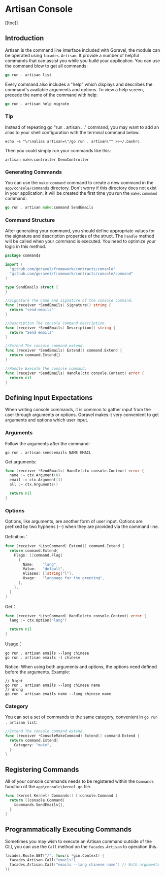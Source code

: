 # Artisan Console

[[toc]]

## Introduction

Artisan is the command line interface included with Goravel, the module can be operated using `facades.Artisan`. It provide a number of helpful commands that can assist you while you build your application. You can use the command blow to get all commands:

```go
go run . artisan list
```

Every command also includes a "help" which displays and describes the command's available arguments and options. To view a help screen, precede the name of the command with help:

```go
go run . artisan help migrate
```

### Tip

Instead of repeating go "run . artisan ..." command, you may want to add an alias to your shell configuration with the termnial command below.

```
echo -e "\r\nalias artisan=\"/go run . artisan\"" >>~/.bashrc
```

Then you could simply run your commands like this:

```
artisan make:controller DemoController
```

### Generating Commands

You can use the `make:command` command to create a new command in the `app/console/commands` directory. Don't worry if this directory does not exist in your application, it will be created the first time you run the `make:command` command:

```go
go run . artisan make:command SendEmails
```

### Command Structure

After generating your command, you should define appropriate values for the signature and description properties of the struct. The `handle` method will be called when your command is executed. You need to optimize your logic in this method.

```go
package commands

import (
  "github.com/goravel/framework/contracts/console"
  "github.com/goravel/framework/contracts/console/command"
)

type SendEmails struct {
}

//Signature The name and signature of the console command.
func (receiver *SendEmails) Signature() string {
  return "send:emails"
}

//Description The console command description.
func (receiver *SendEmails) Description() string {
  return "Send emails"
}

//Extend The console command extend.
func (receiver *SendEmails) Extend() command.Extend {
  return command.Extend{}
}

//Handle Execute the console command.
func (receiver *SendEmails) Handle(ctx console.Context) error {
  return nil
}
```

## Defining Input Expectations

When writing console commands, it is common to gather input from the user through arguments or options. Goravel makes it very convenient to get arguments and options which user input.

### Arguments

Follow the arguments after the command:

```
go run . artisan send:emails NAME EMAIL
```

Get arguments:

```go
func (receiver *SendEmails) Handle(ctx console.Context) error {
  name := ctx.Argument(0)
  email := ctx.Argument(1)
  all := ctx.Arguments()

  return nil
}
```

### Options

Options, like arguments, are another form of user input. Options are prefixed by two hyphens (--) when they are provided via the command line.

Definition：

```go
func (receiver *ListCommand) Extend() command.Extend {
  return command.Extend{
    Flags: []command.Flag{
      {
        Name:    "lang",
        Value:   "default",
        Aliases: []string{"l"},
        Usage:   "language for the greeting",
      },
    },
  }
}
```

Get：

```go
func (receiver *ListCommand) Handle(ctx console.Context) error {
  lang := ctx.Option("lang")

  return nil
}
```

Usage：

```
go run . artisan emails --lang chinese
go run . artisan emails -l chinese
```

Notice: When using both arguments and options, the options need defined before the arguments. Example: 

```
// Right
go run . artisan emails --lang chinese name
// Wrong
go run . artisan emails name --lang chinese name
```

### Category

You can set a set of commands to the same category, convenient in `go run . artisan list`:

```go
//Extend The console command extend.
func (receiver *ConsoleMakeCommand) Extend() command.Extend {
  return command.Extend{
    Category: "make",
  }
}
```

## Registering Commands

All of your console commands needs to be registered within the `Commands` function of the `app\console\kernel.go` file.

```go
func (kernel Kernel) Commands() []console.Command {
  return []console.Command{
    &commands.SendEmails{},
  }
}
```

## Programmatically Executing Commands

Sometimes you may wish to execute an Artisan command outside of the CLI, you can use the `Call` method on the `facades.Artisan` to operation this.

```go
facades.Route.GET("/", func(c *gin.Context) {
  facades.Artisan.Call("emails")
  facades.Artisan.Call("emails --lang chinese name") // With arguments and options
})
```

<CommentService/>
